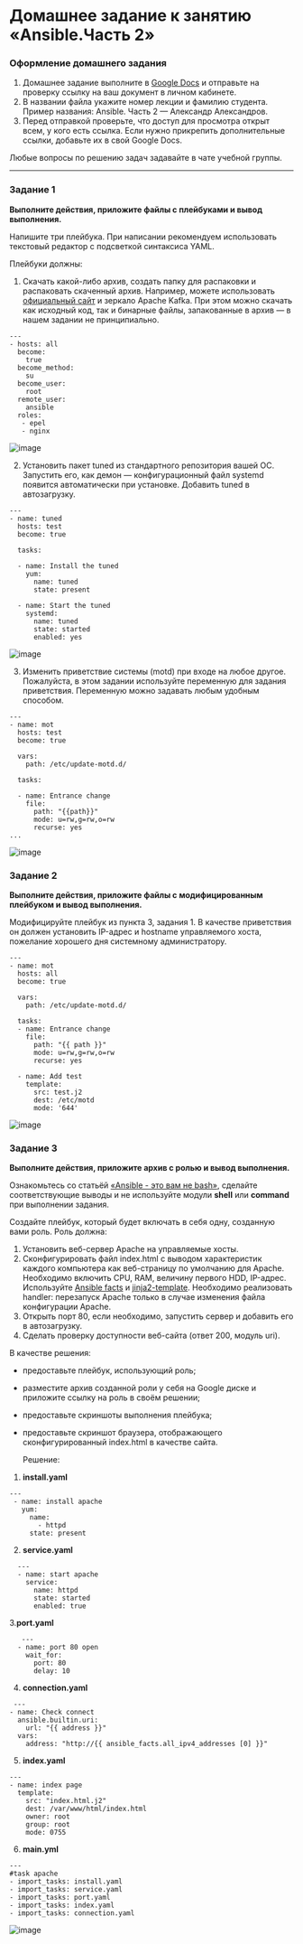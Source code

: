 # Домашнее задание к занятию «Ansible.Часть 2»

### Оформление домашнего задания

1. Домашнее задание выполните в [Google Docs](https://docs.google.com/) и отправьте на проверку ссылку на ваш документ в личном кабинете.  
1. В названии файла укажите номер лекции и фамилию студента. Пример названия:  Ansible. Часть 2 — Александр Александров.
1. Перед отправкой проверьте, что доступ для просмотра открыт всем, у кого есть ссылка. Если нужно прикрепить дополнительные ссылки, добавьте их в свой Google Docs.

Любые вопросы по решению задач задавайте в чате учебной группы.

---

### Задание 1

**Выполните действия, приложите файлы с плейбуками и вывод выполнения.**

Напишите три плейбука. При написании рекомендуем использовать текстовый редактор с подсветкой синтаксиса YAML.

Плейбуки должны: 

1. Скачать какой-либо архив, создать папку для распаковки и распаковать скаченный архив. Например, можете использовать [официальный сайт](https://kafka.apache.org/downloads) и зеркало Apache Kafka. При этом можно скачать как исходный код, так и бинарные файлы, запакованные в архив — в нашем задании не принципиально.
```
---
- hosts: all
  become:
    true
  become_method:
    su
  become_user:
    root
  remote_user:
    ansible
  roles:
   - epel
   - nginx
```

![image](https://github.com/duha2060/sdvps-homeworks/assets/80347708/238bf738-bf2f-4d20-84a5-e74756fcb020)

   
2. Установить пакет tuned из стандартного репозитория вашей ОС. Запустить его, как демон — конфигурационный файл systemd появится автоматически при установке. Добавить tuned в автозагрузку.
```   
---
- name: tuned
  hosts: test
  become: true

  tasks:

  - name: Install the tuned
    yum:
      name: tuned
      state: present

  - name: Start the tuned
    systemd:
      name: tuned
      state: started
      enabled: yes
   ```
![image](https://github.com/duha2060/sdvps-homeworks/assets/80347708/9bf56987-65f7-4b7b-a65c-58c0748bc042)

3. Изменить приветствие системы (motd) при входе на любое другое. Пожалуйста, в этом задании используйте переменную для задания приветствия. Переменную можно задавать любым удобным способом.
```
---
- name: mot
  hosts: test
  become: true

  vars:
    path: /etc/update-motd.d/

  tasks:

  - name: Entrance change
    file:
      path: "{{path}}"
      mode: u=rw,g=rw,o=rw
      recurse: yes
...
```
![image](https://github.com/duha2060/sdvps-homeworks/assets/80347708/7928de46-ea54-4888-b72b-cc77b92bb172)


### Задание 2

**Выполните действия, приложите файлы с модифицированным плейбуком и вывод выполнения.** 

Модифицируйте плейбук из пункта 3, задания 1. В качестве приветствия он должен установить IP-адрес и hostname управляемого хоста, пожелание хорошего дня системному администратору. 
```
---
- name: mot
  hosts: all
  become: true

  vars:
    path: /etc/update-motd.d/

  tasks:
  - name: Entrance change
    file:
      path: "{{ path }}"
      mode: u=rw,g=rw,o=rw
      recurse: yes

  - name: Add test
    template:
      src: test.j2
      dest: /etc/motd
      mode: '644'
```

![image](https://github.com/duha2060/sdvps-homeworks/assets/80347708/ac085279-8dd3-4059-b2b9-0975811ef179)

### Задание 3

**Выполните действия, приложите архив с ролью и вывод выполнения.**

Ознакомьтесь со статьёй [«Ansible - это вам не bash»](https://habr.com/ru/post/494738/), сделайте соответствующие выводы и не используйте модули **shell** или **command** при выполнении задания.

Создайте плейбук, который будет включать в себя одну, созданную вами роль. Роль должна:

1. Установить веб-сервер Apache на управляемые хосты.
2. Сконфигурировать файл index.html c выводом характеристик каждого компьютера как веб-страницу по умолчанию для Apache. Необходимо включить CPU, RAM, величину первого HDD, IP-адрес.
Используйте [Ansible facts](https://docs.ansible.com/ansible/latest/playbook_guide/playbooks_vars_facts.html) и [jinja2-template](https://linuxways.net/centos/how-to-use-the-jinja2-template-in-ansible/). Необходимо реализовать handler: перезапуск Apache только в случае изменения файла конфигурации Apache.
4. Открыть порт 80, если необходимо, запустить сервер и добавить его в автозагрузку.
5. Сделать проверку доступности веб-сайта (ответ 200, модуль uri).

В качестве решения:
- предоставьте плейбук, использующий роль;
- разместите архив созданной роли у себя на Google диске и приложите ссылку на роль в своём решении;
- предоставьте скриншоты выполнения плейбука;
- предоставьте скриншот браузера, отображающего сконфигурированный index.html в качестве сайта.

  Решение:
1. **install.yaml**
 
 ```
---
  - name: install apache
    yum:
      name:
        - httpd
      state: present
```
2. **service.yaml**
```
  ---
  - name: start apache
    service:
      name: httpd
      state: started
      enabled: true
```

3.**port.yaml**
```
   ---
  - name: port 80 open
    wait_for:
      port: 80
      delay: 10
```

4.  **connection.yaml**
```
 ---
- name: Check connect
  ansible.builtin.uri:
    url: "{{ address }}"
  vars:
    address: "http://{{ ansible_facts.all_ipv4_addresses [0] }}"
```
5. **index.yaml**

```
---
- name: index page
  template:
    src: "index.html.j2"
    dest: /var/www/html/index.html
    owner: root
    group: root
    mode: 0755
```
6. **main.yml**
```
---
#task apache
- import_tasks: install.yaml
- import_tasks: service.yaml
- import_tasks: port.yaml
- import_tasks: index.yaml
- import_tasks: connection.yaml
```
![image](https://github.com/duha2060/sdvps-homeworks/assets/80347708/7f388eb0-bcc4-4a4d-8954-da2ae773c28a)
